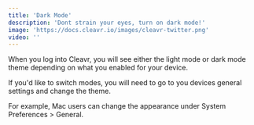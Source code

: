```yaml
---
title: 'Dark Mode'
description: 'Dont strain your eyes, turn on dark mode!'
image: 'https://docs.cleavr.io/images/cleavr-twitter.png'
video: ''
---
```

When you log into Cleavr, you will see either the light mode or dark mode theme depending on what you enabled for your device. 

If you'd like to switch modes, you will need to go to you devices general settings and change the theme. 

For example, Mac users can change the appearance under System Preferences > General. 
